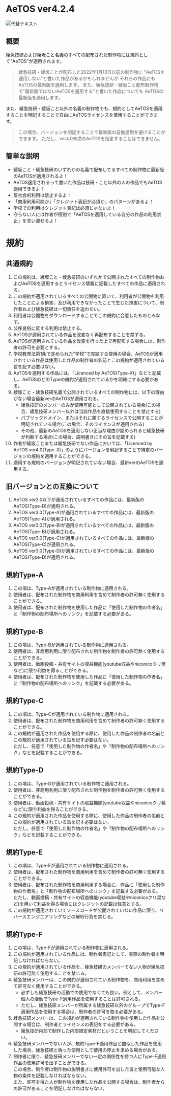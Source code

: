 # AeTOS ver4.2.4

![代替テキスト](https://raw.githubusercontent.com/AyaExpTech/Logo/main/01_Logo.png)

## 概要
綾急技研および綾坂こと名義のすべての配布された制作物には規約として"AeTOS"が適用されます。
> 綾急技研・綾坂ことが配布した2022年1月13日以前の制作物に
> "AeTOSを適用しない"と書いた作品があるかもしれませんが
> それらの作品にもAeTOSの最新版を適用します。
> また、綾急技研・綾坂こと配布制作物で"最新版ではないAeTOSを適用する"と書いた作品についても
> AeTOSの最新版を適用します。

また、綾急技研・綾坂こと以外の名義の制作物でも、規約としてAeTOSを適用することを明記することで自由にAeTOSライセンスを使用することができます。
> この場合、バージョンを明記することで最新版の自動適用を避けることができます。
> ただし、ver4.0未満のAeTOSを指定することはできません。

## 簡単な説明
- 綾坂こと・綾急技研のいずれかの名義で配布してるすべての制作物に最新版のAeTOSが適用されるよ！
- AeTOS適用されるって書いた作品は技研・こと以外の人の作品でもAeTOS適用できるよ！
- 反社会的利用は禁止するよ！
- 「商用利用可能か」「クレジット表記が必須か」のパターンがあるよ！
- 学校での利用はクレジット表記は必須じゃないよ！
- 守らない人には作者が個別で「AeTOSを適用している自分の作品の利用禁止」を言い渡せるよ！

# 規約

## 共通規約
1. この規約は、綾坂こと・綾急技研のいずれかで公開されたすべての制作物およびAeTOSを適用するとライセンス情報に記載したすべての作品に適用される。
2. この規約が適用されているすべての公開物に置いて、利用者が公開物を利用したことによる損害、及び利用できなかったことで生じた損害について、制作者および綾急技研は一切責任を追わない。
3. 利用者は公開物をダウンロードすることでこの規約に合意したものとみなす。
4. 公序良俗に反する利用は禁止する。
5. AeTOSが適用されている作品を改変なく再配布することを禁ずる。
6. AeTOSが適用されている作品を改変を行った上で再配布する場合には、制作者の許可を必要とする。
7. 学校教育法第1条で定められた"学校"で完結する使用の場合、AeTOSが適用されている作品は使用した作品の制作者の名前とこの規約が適用されている旨を記す必要はない。
8. AeTOSを適用する作品には、「Licenced by AeTOS(Type-X)」などと記載し、AeTOSのどのTypeの規約が適用されているかを明確にする必要がある。
9. 綾坂こと・綾急技研名義で公開されているすべての制作物には、以下の理由がない場合最新verのAeTOSが適用される。
    - 綾急技研のメンバーのみが使用可能として公開されている場合(この場合、綾急技研メンバー以外は当該作品を直接使用することを禁止する)
    - パブリックドメイン、またはそれに類するライセンスで公開することが明記されている場合(この場合、そのライセンスが適用される)
    - その他、最新のAeTOSを適用しない正当な理由が認められると綾急技研が判断する場合(この場合、説明書きにその旨を記載する)
10. 作者が綾坂ことまたは綾急技研でない作品においては、「Licenced by AeTOS ver4.0(Type-X)」のようにバージョンを明記することで特定のバージョンの規約を適用することができる。
11. 適用する規約のバージョンが明記されていない場合、最新verのAeTOSを適用する。

## 旧バージョンとの互換について
1. AeTOS ver2.0以下が適用されているすべての作品には、最新版のAeTOS(Type-D)が適用される。
2. AeTOS ver3.0(Type-A)が適用されているすべての作品には、最新版のAeTOS(Type-A)が適用される。
3. AeTOS ver3.0(Type-B)が適用されているすべての作品には、最新版のAeTOS(Type-B)が適用される。
4. AeTOS ver3.0(Type-C)が適用されているすべての作品には、最新版のAeTOS(Type-C)が適用される。
5. AeTOS ver3.0(Type-D)が適用されているすべての作品には、最新版のAeTOS(Type-D)が適用される。

## 規約Type-A
1. この項は、Type-Aが適用されている制作物に適用される。
2. 使用者は、配布された制作物を商用利用を含めて制作者の許可無く使用することができる。
3. 使用者は、配布された制作物を使用した作品に「使用した制作物の作者名」と「制作物の配布場所へのリンク」を記載する必要がある。

## 規約Type-B
1. この項は、Type-Bが適用されている制作物に適用される。
2. 使用者は、非商用利用に限り配布された制作物を制作者の許可無く使用することができる。
3. 使用者は、動画投稿・共有サイトの収益機能(youtube収益やniconicoクリ奨など)に限り利益を得ることができる。
4. 使用者は、配布された制作物を使用した作品に「使用した制作物の作者名」と「制作物の配布場所へのリンク」を記載する必要がある。

## 規約Type-C
1. この項は、Type-Cが適用されている制作物に適用される。
2. 使用者は、配布された制作物を商用利用を含めて制作者の許可無く使用することができる。
3. この規約が適用された作品を使用する際に、使用した作品の制作者の名前とこの規約が適用されている旨を記す必要はない。  
   ただし、任意で「使用した制作物の作者名」や「制作物の配布場所へのリンク」などを記載することができる。

## 規約Type-D
1. この項は、Type-Dが適用されている制作物に適用される。
2. 使用者は、非商用利用に限り配布された制作物を制作者の許可無く使用することができる。
3. 使用者は、動画投稿・共有サイトの収益機能(youtube収益やniconicoクリ奨など)に限り利益を得ることができる。
4. この規約が適用された作品を使用する際に、使用した作品の制作者の名前とこの規約が適用されている旨を記す必要はない。  
   ただし、任意で「使用した制作物の作者名」や「制作物の配布場所へのリンク」などを記載することができる。

## 規約Type-E
1. この項は、Type-Eが適用されている制作物に適用される。
2. 使用者は、配布された制作物を商用利用を含めて制作者の許可無く使用することができる。
3. 使用者は、配布された制作物を商用利用する場合に、作品に「使用した制作物の作者名」と「制作物の配布場所へのリンク」を記載する必要がある。  
   ただし、動画投稿・共有サイトの収益機能(youtube収益やniconicoクリ奨など)を用いて利益を得る場合にはクレジットの記載は任意とする。
4. この規約が適用されていてソースコードが公開されていない作品に限り、リバースエンジニアリングなどの解析行為を禁じる。

## 規約Type-F
1. この項は、Type-Fが適用されている制作物に適用される。
2. この規約が適用されている作品には、制作者表記として、実際の制作者を明記しなければならない。
3. この規約が適用されている作品を、綾急技研のメンバーでない人物が綾急技研の許可無く使用することを禁じる。
4. 綾急技研メンバーは、この規約が適用されている制作物を、商用利用を含めて許可なく使用することができる。
    - 必ずしも綾急技研の活動での使用でなくても良い。例として、メンバー個人の活動でType-F適用作品を使用することは許可される。
    - ただし、綾急技研メンバーが所属する綾急技研以外のグループでType-F適用作品を使用する場合は、制作者の許可を取る必要がある。
5. 綾急技研メンバーは、この規約が適用されている制作物を使用した作品を公開する場合は、制作者とライセンスの表記をする必要がある。
    - 綾急技研内部で制作した内部限定素材だということを明記してください。
6. 綾急技研メンバーでない人が、規約Type-F適用作品と酷似した作品を使用した場合、綾急技研と偽った使用として使用の停止を求める場合がある。
7. 制作者に限り、綾急技研メンバーでない一定の関係性を持つ人にType-F適用作品の使用許可を出すことができる。  
   この場合、制作者は制作物の説明書きに使用許可を出した旨と使用可能な人物の条件を記載しなければならない。  
   また、許可を得た人が制作物を使用した作品を公開する場合は、制作者からの許可があることを明記しなければならない。

